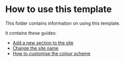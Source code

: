 # How to use this template

This folder contains information on using this template.

It contains these guides:

* [Add a new section to the site](./add-a-new-section.md)
* [Change the site name](./update-site-name.md)
* [How to customise the colour scheme](./customising-colours.md)
